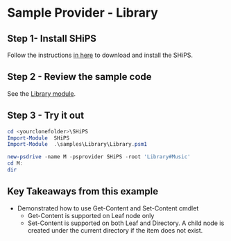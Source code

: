 # Sample Provider - Library

## Step 1- Install SHiPS

Follow the instructions [in here][readme] to download and install the SHiPS.

## Step 2 - Review the sample code

See the [Library module][fm].

## Step 3 - Try it out

  ``` powershell
  cd <yourclonefolder>\SHiPS
  Import-Module  SHiPS
  Import-Module  .\samples\Library\Library.psm1

  new-psdrive -name M -psprovider SHiPS -root 'Library#Music'
  cd M:
  dir
  
 ```

## Key Takeaways from this example

- Demonstrated how to use Get-Content and Set-Content cmdlet
  - Get-Content is supported on Leaf node only
  - Set-Content is supported on both Leaf and Directory. A child node is created under the current directory if the item does not exist.

[readme]: ../../README.md#Installing-SHiPS
[fm]: Library.psm1
